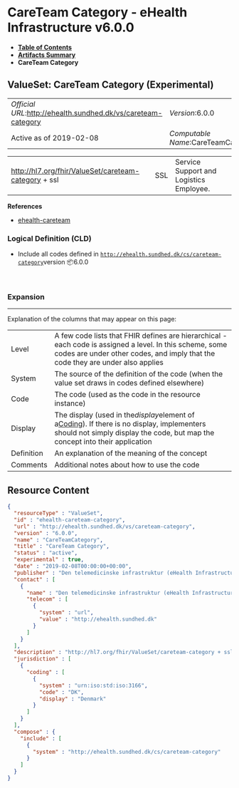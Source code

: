 # CareTeam Category - eHealth Infrastructure v6.0.0

* [**Table of Contents**](toc.md)
* [**Artifacts Summary**](artifacts.md)
* **CareTeam Category**

## ValueSet: CareTeam Category (Experimental) 

| | |
| :--- | :--- |
| *Official URL*:http://ehealth.sundhed.dk/vs/careteam-category | *Version*:6.0.0 |
| Active as of 2019-02-08 | *Computable Name*:CareTeamCategory |

 

| | | |
| :--- | :--- | :--- |
| http://hl7.org/fhir/ValueSet/careteam-category + ssl | SSL | Service Support and Logistics Employee. |

 

 **References** 

* [ehealth-careteam](StructureDefinition-ehealth-careteam.md)

### Logical Definition (CLD)

* Include all codes defined in [`http://ehealth.sundhed.dk/cs/careteam-category`](CodeSystem-ehealth-careteam-category.md)version 📦6.0.0

 

### Expansion

-------

 Explanation of the columns that may appear on this page: 

| | |
| :--- | :--- |
| Level | A few code lists that FHIR defines are hierarchical - each code is assigned a level. In this scheme, some codes are under other codes, and imply that the code they are under also applies |
| System | The source of the definition of the code (when the value set draws in codes defined elsewhere) |
| Code | The code (used as the code in the resource instance) |
| Display | The display (used in the*display*element of a[Coding](http://hl7.org/fhir/R4/datatypes.html#Coding)). If there is no display, implementers should not simply display the code, but map the concept into their application |
| Definition | An explanation of the meaning of the concept |
| Comments | Additional notes about how to use the code |



## Resource Content

```json
{
  "resourceType" : "ValueSet",
  "id" : "ehealth-careteam-category",
  "url" : "http://ehealth.sundhed.dk/vs/careteam-category",
  "version" : "6.0.0",
  "name" : "CareTeamCategory",
  "title" : "CareTeam Category",
  "status" : "active",
  "experimental" : true,
  "date" : "2019-02-08T00:00:00+00:00",
  "publisher" : "Den telemedicinske infrastruktur (eHealth Infrastructure)",
  "contact" : [
    {
      "name" : "Den telemedicinske infrastruktur (eHealth Infrastructure)",
      "telecom" : [
        {
          "system" : "url",
          "value" : "http://ehealth.sundhed.dk"
        }
      ]
    }
  ],
  "description" : "http://hl7.org/fhir/ValueSet/careteam-category + ssl | SSL | Service Support and Logistics Employee.",
  "jurisdiction" : [
    {
      "coding" : [
        {
          "system" : "urn:iso:std:iso:3166",
          "code" : "DK",
          "display" : "Denmark"
        }
      ]
    }
  ],
  "compose" : {
    "include" : [
      {
        "system" : "http://ehealth.sundhed.dk/cs/careteam-category"
      }
    ]
  }
}

```

